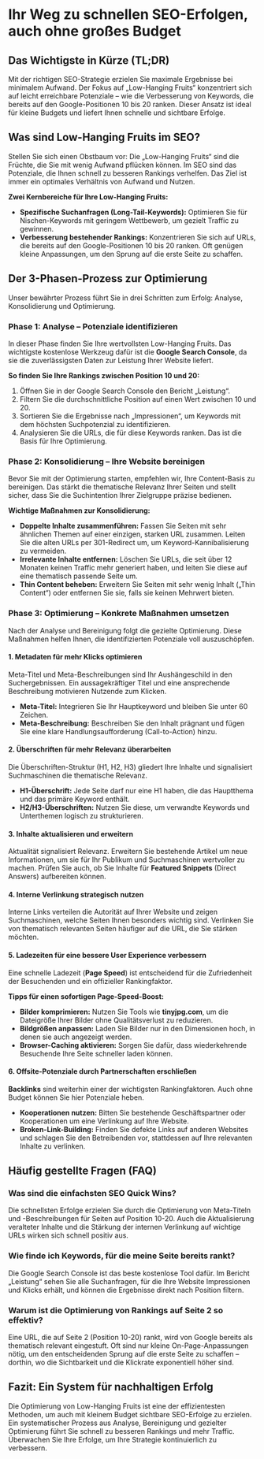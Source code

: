 # Ihr Weg zu schnellen SEO-Erfolgen, auch ohne großes Budget

## Das Wichtigste in Kürze (TL;DR)
Mit der richtigen SEO-Strategie erzielen Sie maximale Ergebnisse bei minimalem Aufwand. Der Fokus auf „Low-Hanging Fruits“ konzentriert sich auf leicht erreichbare Potenziale – wie die Verbesserung von Keywords, die bereits auf den Google-Positionen 10 bis 20 ranken. Dieser Ansatz ist ideal für kleine Budgets und liefert Ihnen schnelle und sichtbare Erfolge.

## Was sind Low-Hanging Fruits im SEO?
Stellen Sie sich einen Obstbaum vor: Die „Low-Hanging Fruits“ sind die Früchte, die Sie mit wenig Aufwand pflücken können. Im SEO sind das Potenziale, die Ihnen schnell zu besseren Rankings verhelfen. Das Ziel ist immer ein optimales Verhältnis von Aufwand und Nutzen.

**Zwei Kernbereiche für Ihre Low-Hanging Fruits:**
*   **Spezifische Suchanfragen (Long-Tail-Keywords):** Optimieren Sie für Nischen-Keywords mit geringem Wettbewerb, um gezielt Traffic zu gewinnen.
*   **Verbesserung bestehender Rankings:** Konzentrieren Sie sich auf URLs, die bereits auf den Google-Positionen 10 bis 20 ranken. Oft genügen kleine Anpassungen, um den Sprung auf die erste Seite zu schaffen.

## Der 3-Phasen-Prozess zur Optimierung

Unser bewährter Prozess führt Sie in drei Schritten zum Erfolg: Analyse, Konsolidierung und Optimierung.

### Phase 1: Analyse – Potenziale identifizieren
In dieser Phase finden Sie Ihre wertvollsten Low-Hanging Fruits. Das wichtigste kostenlose Werkzeug dafür ist die **Google Search Console**, da sie die zuverlässigsten Daten zur Leistung Ihrer Website liefert.

**So finden Sie Ihre Rankings zwischen Position 10 und 20:**
1.  Öffnen Sie in der Google Search Console den Bericht „Leistung“.
2.  Filtern Sie die durchschnittliche Position auf einen Wert zwischen 10 und 20.
3.  Sortieren Sie die Ergebnisse nach „Impressionen“, um Keywords mit dem höchsten Suchpotenzial zu identifizieren.
4.  Analysieren Sie die URLs, die für diese Keywords ranken. Das ist die Basis für Ihre Optimierung.

### Phase 2: Konsolidierung – Ihre Website bereinigen
Bevor Sie mit der Optimierung starten, empfehlen wir, Ihre Content-Basis zu bereinigen. Das stärkt die thematische Relevanz Ihrer Seiten und stellt sicher, dass Sie die Suchintention Ihrer Zielgruppe präzise bedienen.

**Wichtige Maßnahmen zur Konsolidierung:**
*   **Doppelte Inhalte zusammenführen:** Fassen Sie Seiten mit sehr ähnlichen Themen auf einer einzigen, starken URL zusammen. Leiten Sie die alten URLs per 301-Redirect um, um Keyword-Kannibalisierung zu vermeiden.
*   **Irrelevante Inhalte entfernen:** Löschen Sie URLs, die seit über 12 Monaten keinen Traffic mehr generiert haben, und leiten Sie diese auf eine thematisch passende Seite um.
*   **Thin Content beheben:** Erweitern Sie Seiten mit sehr wenig Inhalt („Thin Content“) oder entfernen Sie sie, falls sie keinen Mehrwert bieten.

### Phase 3: Optimierung – Konkrete Maßnahmen umsetzen
Nach der Analyse und Bereinigung folgt die gezielte Optimierung. Diese Maßnahmen helfen Ihnen, die identifizierten Potenziale voll auszuschöpfen.

#### 1. Metadaten für mehr Klicks optimieren
Meta-Titel und Meta-Beschreibungen sind Ihr Aushängeschild in den Suchergebnissen. Ein aussagekräftiger Titel und eine ansprechende Beschreibung motivieren Nutzende zum Klicken.

*   **Meta-Titel:** Integrieren Sie Ihr Hauptkeyword und bleiben Sie unter 60 Zeichen.
*   **Meta-Beschreibung:** Beschreiben Sie den Inhalt prägnant und fügen Sie eine klare Handlungsaufforderung (Call-to-Action) hinzu.

#### 2. Überschriften für mehr Relevanz überarbeiten
Die Überschriften-Struktur (H1, H2, H3) gliedert Ihre Inhalte und signalisiert Suchmaschinen die thematische Relevanz.

*   **H1-Überschrift:** Jede Seite darf nur eine H1 haben, die das Hauptthema und das primäre Keyword enthält.
*   **H2/H3-Überschriften:** Nutzen Sie diese, um verwandte Keywords und Unterthemen logisch zu strukturieren.

#### 3. Inhalte aktualisieren und erweitern
Aktualität signalisiert Relevanz. Erweitern Sie bestehende Artikel um neue Informationen, um sie für Ihr Publikum und Suchmaschinen wertvoller zu machen. Prüfen Sie auch, ob Sie Inhalte für **Featured Snippets** (Direct Answers) aufbereiten können.

#### 4. Interne Verlinkung strategisch nutzen
Interne Links verteilen die Autorität auf Ihrer Website und zeigen Suchmaschinen, welche Seiten Ihnen besonders wichtig sind. Verlinken Sie von thematisch relevanten Seiten häufiger auf die URL, die Sie stärken möchten.

#### 5. Ladezeiten für eine bessere User Experience verbessern
Eine schnelle Ladezeit (**Page Speed**) ist entscheidend für die Zufriedenheit der Besuchenden und ein offizieller Rankingfaktor.

**Tipps für einen sofortigen Page-Speed-Boost:**
*   **Bilder komprimieren:** Nutzen Sie Tools wie **tinyjpg.com**, um die Dateigröße Ihrer Bilder ohne Qualitätsverlust zu reduzieren.
*   **Bildgrößen anpassen:** Laden Sie Bilder nur in den Dimensionen hoch, in denen sie auch angezeigt werden.
*   **Browser-Caching aktivieren:** Sorgen Sie dafür, dass wiederkehrende Besuchende Ihre Seite schneller laden können.

#### 6. Offsite-Potenziale durch Partnerschaften erschließen
**Backlinks** sind weiterhin einer der wichtigsten Rankingfaktoren. Auch ohne Budget können Sie hier Potenziale heben.

*   **Kooperationen nutzen:** Bitten Sie bestehende Geschäftspartner oder Kooperationen um eine Verlinkung auf Ihre Website.
*   **Broken-Link-Building:** Finden Sie defekte Links auf anderen Websites und schlagen Sie den Betreibenden vor, stattdessen auf Ihre relevanten Inhalte zu verlinken.

## Häufig gestellte Fragen (FAQ)

### Was sind die einfachsten SEO Quick Wins?
Die schnellsten Erfolge erzielen Sie durch die Optimierung von Meta-Titeln und -Beschreibungen für Seiten auf Position 10-20. Auch die Aktualisierung veralteter Inhalte und die Stärkung der internen Verlinkung auf wichtige URLs wirken sich schnell positiv aus.

### Wie finde ich Keywords, für die meine Seite bereits rankt?
Die Google Search Console ist das beste kostenlose Tool dafür. Im Bericht „Leistung“ sehen Sie alle Suchanfragen, für die Ihre Website Impressionen und Klicks erhält, und können die Ergebnisse direkt nach Position filtern.

### Warum ist die Optimierung von Rankings auf Seite 2 so effektiv?
Eine URL, die auf Seite 2 (Position 10-20) rankt, wird von Google bereits als thematisch relevant eingestuft. Oft sind nur kleine On-Page-Anpassungen nötig, um den entscheidenden Sprung auf die erste Seite zu schaffen – dorthin, wo die Sichtbarkeit und die Klickrate exponentiell höher sind.

## Fazit: Ein System für nachhaltigen Erfolg
Die Optimierung von Low-Hanging Fruits ist eine der effizientesten Methoden, um auch mit kleinem Budget sichtbare SEO-Erfolge zu erzielen. Ein systematischer Prozess aus Analyse, Bereinigung und gezielter Optimierung führt Sie schnell zu besseren Rankings und mehr Traffic. Überwachen Sie Ihre Erfolge, um Ihre Strategie kontinuierlich zu verbessern.